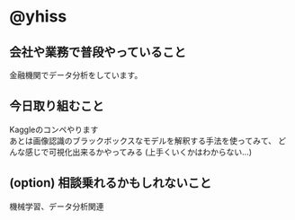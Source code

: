 # @yhiss

## 会社や業務で普段やっていること

金融機関でデータ分析をしています。  

## 今日取り組むこと

Kaggleのコンペやります  
あとは画像認識のブラックボックスなモデルを解釈する手法を使ってみて、
どんな感じで可視化出来るかやってみる
(上手くいくかはわからない...)

## (option) 相談乗れるかもしれないこと

機械学習、データ分析関連
